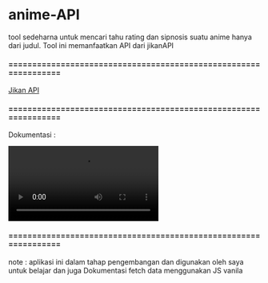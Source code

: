 # anime-API

tool sedeharna untuk mencari tahu rating dan sipnosis suatu anime hanya dari judul. Tool ini memanfaatkan API dari jikanAPI

<h4>================================================================</h4>

<p><a href="https://jikan.moe/">Jikan API</a></p>

<h4>================================================================</h4>

<p>Dokumentasi : </p> 

<video src="https://user-images.githubusercontent.com/59074036/111042683-23b27180-8471-11eb-874e-e03d0e85a256.mp4
"></video>

<h4>================================================================</h4>

note : aplikasi ini dalam tahap pengembangan dan digunakan oleh saya untuk belajar dan juga Dokumentasi fetch data menggunakan JS vanila
